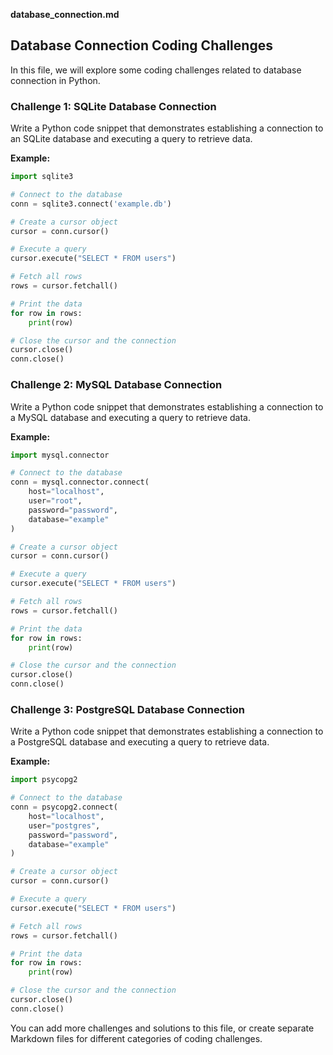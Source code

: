 **database_connection.md**

## Database Connection Coding Challenges

In this file, we will explore some coding challenges related to database connection in Python.

### Challenge 1: SQLite Database Connection

Write a Python code snippet that demonstrates establishing a connection to an SQLite database and executing a query to retrieve data.

**Example:**

```python
import sqlite3

# Connect to the database
conn = sqlite3.connect('example.db')

# Create a cursor object
cursor = conn.cursor()

# Execute a query
cursor.execute("SELECT * FROM users")

# Fetch all rows
rows = cursor.fetchall()

# Print the data
for row in rows:
    print(row)

# Close the cursor and the connection
cursor.close()
conn.close()
```

### Challenge 2: MySQL Database Connection

Write a Python code snippet that demonstrates establishing a connection to a MySQL database and executing a query to retrieve data.

**Example:**

```python
import mysql.connector

# Connect to the database
conn = mysql.connector.connect(
    host="localhost",
    user="root",
    password="password",
    database="example"
)

# Create a cursor object
cursor = conn.cursor()

# Execute a query
cursor.execute("SELECT * FROM users")

# Fetch all rows
rows = cursor.fetchall()

# Print the data
for row in rows:
    print(row)

# Close the cursor and the connection
cursor.close()
conn.close()
```

### Challenge 3: PostgreSQL Database Connection

Write a Python code snippet that demonstrates establishing a connection to a PostgreSQL database and executing a query to retrieve data.

**Example:**

```python
import psycopg2

# Connect to the database
conn = psycopg2.connect(
    host="localhost",
    user="postgres",
    password="password",
    database="example"
)

# Create a cursor object
cursor = conn.cursor()

# Execute a query
cursor.execute("SELECT * FROM users")

# Fetch all rows
rows = cursor.fetchall()

# Print the data
for row in rows:
    print(row)

# Close the cursor and the connection
cursor.close()
conn.close()
```

You can add more challenges and solutions to this file, or create separate Markdown files for different categories of coding challenges.